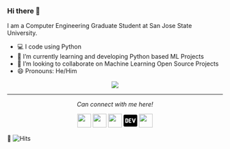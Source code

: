 ### Hi there 👋

I am a Computer Engineering Graduate Student at San Jose State University. 

- :computer: I code using Python
- 🌱 I’m currently learning and developing Python based ML Projects
- 👯 I’m looking to collaborate on Machine Learning Open Source Projects<br>
- 😄 Pronouns: He/Him

<p align="center">
  <img align="center" src="https://github-readme-stats.vercel.app/api?username=chaitanyakasaraneni&show_icons=true">
</p>

<hr>
<p align="center">
  <i>Can connect with me here!</i>

  <p align="center">
    <a href="https://twitter.com/chaitanya_kck" alt="Twitter"><img height="32" width="32" src="https://cdn.jsdelivr.net/npm/simple-icons@v3/icons/twitter.svg"/></a>
    <a href="https://www.linkedin.com/in/chaitanyakasaraneni" alt="Linkedin"><img height="32" width="32" src="https://cdn.jsdelivr.net/npm/simple-icons@v3/icons/linkedin.svg" /></a>
    <a href="https://github.com/chaitanyakasaraneni" alt="GitHub"><img height="32" width="32" src="https://cdn.jsdelivr.net/npm/simple-icons@v3/icons/github.svg" /></a>
    <a href="https://dev.to/chaitanyakasaraneni" alt="Dev"><img height="32" width="32" src="https://github.com/chaitanyakasaraneni/chaitanyakasaraneni/blob/master/icons/dev-icon.svg" /></a>
    <a href="https://medium.com/@chaitanya_kasaraneni" alt="Medium"><img height="32" width="32" src="https://cdn.jsdelivr.net/npm/simple-icons@v3/icons/medium.svg" /></a>

  </p>

</p>
</hr>

:eyes: ![Hits](https://hitcounter.pythonanywhere.com/count/tag.svg?url=https%3A%2F%2Fgithub.com%2Fchaitanyakasaraneni) 
